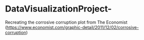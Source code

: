 # DataVisualizationProject-
Recreating the corrosive corruption plot from The Economist (https://www.economist.com/graphic-detail/2011/12/02/corrosive-corruption)
